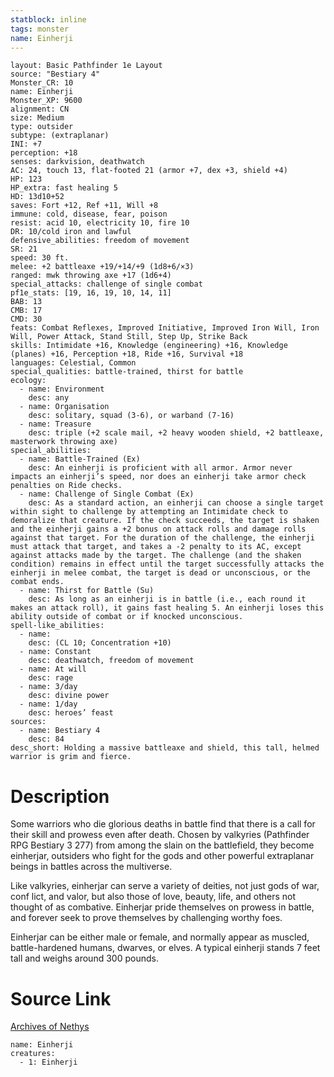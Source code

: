 ```yaml
---
statblock: inline
tags: monster
name: Einherji
---
```

```statblock
layout: Basic Pathfinder 1e Layout
source: "Bestiary 4"
Monster_CR: 10
name: Einherji
Monster_XP: 9600
alignment: CN
size: Medium
type: outsider
subtype: (extraplanar)
INI: +7
perception: +18
senses: darkvision, deathwatch
AC: 24, touch 13, flat-footed 21 (armor +7, dex +3, shield +4)
HP: 123
HP_extra: fast healing 5
HD: 13d10+52
saves: Fort +12, Ref +11, Will +8
immune: cold, disease, fear, poison
resist: acid 10, electricity 10, fire 10
DR: 10/cold iron and lawful
defensive_abilities: freedom of movement
SR: 21
speed: 30 ft.
melee: +2 battleaxe +19/+14/+9 (1d8+6/×3)
ranged: mwk throwing axe +17 (1d6+4)
special_attacks: challenge of single combat
pf1e_stats: [19, 16, 19, 10, 14, 11]
BAB: 13
CMB: 17
CMD: 30
feats: Combat Reflexes, Improved Initiative, Improved Iron Will, Iron Will, Power Attack, Stand Still, Step Up, Strike Back
skills: Intimidate +16, Knowledge (engineering) +16, Knowledge (planes) +16, Perception +18, Ride +16, Survival +18
languages: Celestial, Common
special_qualities: battle-trained, thirst for battle
ecology:
  - name: Environment
    desc: any
  - name: Organisation
    desc: solitary, squad (3-6), or warband (7-16)
  - name: Treasure
    desc: triple (+2 scale mail, +2 heavy wooden shield, +2 battleaxe, masterwork throwing axe)
special_abilities:
  - name: Battle-Trained (Ex)
    desc: An einherji is proficient with all armor. Armor never impacts an einherji’s speed, nor does an einherji take armor check penalties on Ride checks.
  - name: Challenge of Single Combat (Ex)
    desc: As a standard action, an einherji can choose a single target within sight to challenge by attempting an Intimidate check to demoralize that creature. If the check succeeds, the target is shaken and the einherji gains a +2 bonus on attack rolls and damage rolls against that target. For the duration of the challenge, the einherji must attack that target, and takes a -2 penalty to its AC, except against attacks made by the target. The challenge (and the shaken condition) remains in effect until the target successfully attacks the einherji in melee combat, the target is dead or unconscious, or the combat ends.
  - name: Thirst for Battle (Su)
    desc: As long as an einherji is in battle (i.e., each round it makes an attack roll), it gains fast healing 5. An einherji loses this ability outside of combat or if knocked unconscious.
spell-like_abilities:
  - name:
    desc: (CL 10; Concentration +10)
  - name: Constant
    desc: deathwatch, freedom of movement
  - name: At will
    desc: rage
  - name: 3/day
    desc: divine power
  - name: 1/day
    desc: heroes’ feast
sources:
  - name: Bestiary 4
    desc: 84
desc_short: Holding a massive battleaxe and shield, this tall, helmed warrior is grim and fierce.
```
# Description
Some warriors who die glorious deaths in battle find that there is a call for their skill and prowess even after death. Chosen by valkyries (Pathfinder RPG Bestiary 3 277) from among the slain on the battlefield, they become einherjar, outsiders who fight for the gods and other powerful extraplanar beings in battles across the multiverse.

Like valkyries, einherjar can serve a variety of deities, not just gods of war, conf lict, and valor, but also those of love, beauty, life, and others not thought of as combative. Einherjar pride themselves on prowess in battle, and forever seek to prove themselves by challenging worthy foes.

Einherjar can be either male or female, and normally appear as muscled, battle-hardened humans, dwarves, or elves. A typical einherji stands 7 feet tall and weighs around 300 pounds.
# Source Link
[Archives of Nethys](https://aonprd.com/MonsterDisplay.aspx?ItemName=Einherji)
```encounter-table
name: Einherji
creatures:
  - 1: Einherji
```
